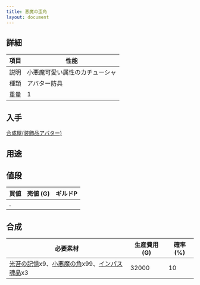 ```yaml
---
title: 悪魔の歪角
layout: document
---
```

## 詳細

|項目|性能|
|---|---|
|説明|小悪魔可愛い属性のカチューシャ|
|種類|アバター防具|
|重量|1|

## 入手

[合成屋(装飾品アバター)](合成屋(装飾品アバター))

## 用途

## 値段

|買値|売値 (G)|ギルドP|
|---|---|---|
|.|||

## 合成

|必要素材|生産費用 (G)|確率 (%)|
|---|---|---|
|[光苔の記憶](光苔の記憶)x9、[小悪魔の角](小悪魔の角)x99、[インパス魂晶](インパス魂晶)x3|32000|10|
